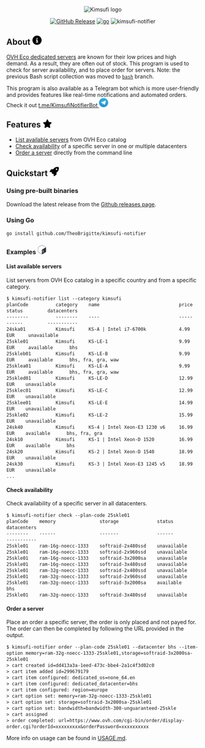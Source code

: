 <p align="center">
    <img src="assets/kimsufi-logo.webp" alt="Kimsufi logo" height="100px">
</p>

<div align="center">

  [![GitHub Release](https://img.shields.io/github/v/release/TheoBrigitte/kimsufi-notifier)](https://github.com/TheoBrigitte/kimsufi-notifier/releases/latest)
  [![go](https://github.com/TheoBrigitte/kimsufi-notifier/actions/workflows/go.yaml/badge.svg)](https://github.com/TheoBrigitte/kimsufi-notifier/actions/workflows/go.yaml)
  ![kimsufi-notifier](https://healthchecks.io/b/2/b7d7ec1b-b19c-4387-980a-3f498435c0fe.svg)

</div>

## About <img src="./assets/info.svg" width="24">

[OVH Eco dedicated servers](https://eco.ovhcloud.com) are known for their low prices and high demand. As a result, they are often out of stock. This program is used to check for server availability, and to place order for servers. Note: the previous Bash script collection was moved to [`bash`](https://github.com/TheoBrigitte/kimsufi-notifier/tree/bash) branch.

This program is also available as a Telegram bot which is more user-friendly and provides features like real-time notifications and automated orders. Check it out <a href="https://t.me/KimsufiNotifierBot">t.me/KimsufiNotifierBot <img src="./assets/telegram.svg" width="24"></a>

## Features <img src="./assets/star.svg" width="24">

- [List available servers](#list-available-servers) from OVH Eco catalog
- [Check availability](#check-availability) of a specific server in one or multiple datacenters
- [Order a server](#order-a-server) directly from the command line

## Quickstart <img src="./assets/rocket.svg" width="24">

### Using pre-built binaries

Download the latest release from the [Github releases page](https://github.com/TheoBrigitte/kimsufi-notifier/releases/latest).

### Using Go

```
go install github.com/TheoBrigitte/kimsufi-notifier
```

### Examples <img src="./assets/bash.svg" width="24">

#### List available servers

List servers from OVH Eco catalog in a specific country and from a specific category.

```
$ kimsufi-notifier list --category kimsufi
planCode          category    name                             price        status         datacenters
--------          --------    ----                             -----        ------         -----------
24ska01           Kimsufi     KS-A | Intel i7-6700k            4.99 EUR     unavailable
25skle01          Kimsufi     KS-LE-1                          9.99 EUR     available      bhs
25skleb01         Kimsufi     KS-LE-B                          9.99 EUR     available      bhs, fra, gra, waw
25sklea01         Kimsufi     KS-LE-A                          9.99 EUR     available      bhs, fra, gra, waw
25skled01         Kimsufi     KS-LE-D                          12.99 EUR    unavailable
25sklec01         Kimsufi     KS-LE-C                          12.99 EUR    unavailable
25sklee01         Kimsufi     KS-LE-E                          14.99 EUR    unavailable
25skle02          Kimsufi     KS-LE-2                          15.99 EUR    unavailable
24sk40            Kimsufi     KS-4 | Intel Xeon-E3 1230 v6     16.99 EUR    available      bhs, fra, gra
24sk10            Kimsufi     KS-1 | Intel Xeon-D 1520         16.99 EUR    available      bhs
24sk20            Kimsufi     KS-2 | Intel Xeon-D 1540         18.99 EUR    unavailable
24sk30            Kimsufi     KS-3 | Intel Xeon-E3 1245 v5     18.99 EUR    unavailable
...
```

#### Check availability

Check availability of a specific server in all datacenters.

```
$ kimsufi-notifier check --plan-code 25skle01
planCode    memory                storage              status         datacenters
--------    ------                -------              ------         -----------
25skle01    ram-16g-noecc-1333    softraid-2x480ssd    unavailable
25skle01    ram-16g-noecc-1333    softraid-2x960ssd    unavailable
25skle01    ram-16g-noecc-1333    softraid-3x2000sa    unavailable
25skle01    ram-16g-noecc-1333    softraid-3x480ssd    unavailable
25skle01    ram-32g-noecc-1333    softraid-2x480ssd    unavailable
25skle01    ram-32g-noecc-1333    softraid-2x960ssd    unavailable
25skle01    ram-32g-noecc-1333    softraid-3x2000sa    available      bhs
25skle01    ram-32g-noecc-1333    softraid-3x480ssd    unavailable
```

#### Order a server

Place an order a specific server, the order is only placed and not payed for. The order can then be completed by following the URL provided in the output.

```
$ kimsufi-notifier order --plan-code 25skle01 --datacenter bhs --item-option memory=ram-32g-noecc-1333-25skle01,storage=softraid-3x2000sa-25skle01
> cart created id=dd413a3a-1eed-473c-bbe4-2a1c4f3d02c0
> cart item added id=299679179
> cart item configured: dedicated_os=none_64.en
> cart item configured: dedicated_datacenter=bhs
> cart item configured: region=europe
> cart option set: memory=ram-32g-noecc-1333-25skle01
> cart option set: storage=softraid-3x2000sa-25skle01
> cart option set: bandwidth=bandwidth-300-unguaranteed-25skle
> cart assigned
> order completed: url=https://www.ovh.com/cgi-bin/order/display-order.cgi?orderId=xxxxxxxxx&orderPassword=xxxxxxxxxx
 ```

 More info on usage can be found in [USAGE.md](USAGE.md).
